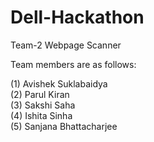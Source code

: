 # Dell-Hackathon
Team-2 Webpage Scanner

Team members are as follows:

(1) Avishek Suklabaidya  
(2) Parul Kiran  
(3) Sakshi Saha  
(4) Ishita Sinha  
(5) Sanjana Bhattacharjee
